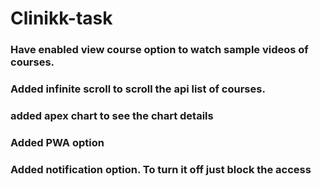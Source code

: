 # Clinikk-task

### Have enabled view course option to watch sample videos of courses.
### Added infinite scroll to scroll the api list of courses.
### added apex chart to see the chart details
### Added PWA option
### Added notification option. To turn it off just block the access
